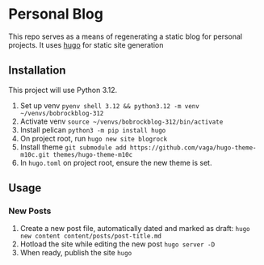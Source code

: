 # Personal Blog
This repo serves as a means of regenerating a static blog for personal projects. It uses [hugo](https://github.com/agriyakhetarpal/hugo-python-distributions) for static site generation

## Installation
This project will use Python 3.12.

1. Set up venv `pyenv shell 3.12 && python3.12 -m venv ~/venvs/bobrockblog-312`
2. Activate venv `source ~/venvs/bobrockblog-312/bin/activate`
3. Install pelican `python3 -m pip install hugo`
4. On project root, run `hugo new site blogrock`
5. Install theme `git submodule add https://github.com/vaga/hugo-theme-m10c.git themes/hugo-theme-m10c`
6. In `hugo.toml` on project root, ensure the new theme is set.

## Usage
### New Posts
1. Create a new post file, automatically dated and marked as draft:
    `hugo new content content/posts/post-title.md`
2. Hotload the site while editing the new post
    `hugo server -D`
3. When ready, publish the site
    `hugo`